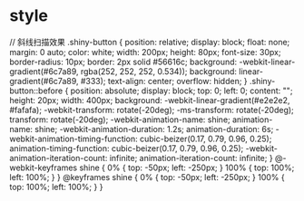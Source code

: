 # style
// 斜线扫描效果
.shiny-button {
    position: relative;
    display: block;
    float: none;
    margin: 0 auto;
    color: white;
    width: 200px;
    height: 80px;
    font-size: 30px;
    border-radius: 10px;
    border: 2px solid #56616c;
    background: -webkit-linear-gradient(#6c7a89, rgba(252, 252, 252, 0.534));
    background: linear-gradient(#6c7a89, #333);
    text-align: center;
    overflow: hidden;
}
.shiny-button::before {
    position: absolute;
    display: block;
    top: 0;
    left: 0;
    content: "";
    height: 20px;
    width: 400px;
    background:  -webkit-linear-gradient(#e2e2e2, #fafafa);
    -webkit-transform: rotate(-20deg);
    -ms-transform: rotate(-20deg);
    transform: rotate(-20deg);
    -webkit-animation-name: shine;
    animation-name: shine;
    -webkit-animation-duration: 1.2s;
    animation-duration: 6s;
    -webkit-animation-timing-function: cubic-beizer(0.17, 0.79, 0.96, 0.25);
    animation-timing-function: cubic-beizer(0.17, 0.79, 0.96, 0.25);
    -webkit-animation-iteration-count: infinite;
    animation-iteration-count: infinite;
}
@-webkit-keyframes shine {
    0% {
        top: -50px;
        left: -250px;
    }
    100% {
        top: 100%;
        left: 100%;
    }
}
@keyframes shine {
    0% {
        top: -50px;
        left: -250px;
    }
    100% {
        top: 100%;
        left: 100%;
    }
}
